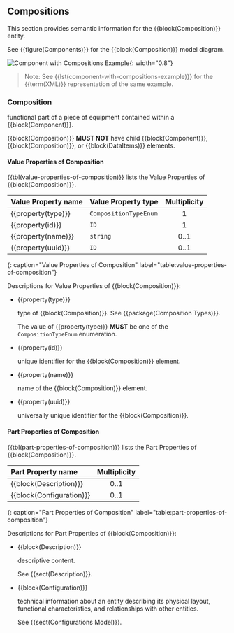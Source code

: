 
## Compositions

This section provides semantic information for the {{block(Composition)}} entity.

See {{figure(Components)}} for the {{block(Composition)}} model diagram.

![Component with Compositions Example](figures/Component%20with%20Compositions%20Example.png "Component with Compositions Example"){: width="0.8"}

> Note: See {{lst(component-with-compositions-example)}} for the {{term(XML)}} representation of the same example.

### Composition

functional part of a piece of equipment contained within a {{block(Component)}}.



{{block(Composition)}} **MUST NOT** have child {{block(Component)}}, {{block(Composition)}}, or {{block(DataItems)}} elements.


#### Value Properties of Composition

{{tbl(value-properties-of-composition)}} lists the Value Properties of {{block(Composition)}}.

|Value Property name|Value Property type|Multiplicity|
|-|-|:-:|
|{{property(type)}}|`CompositionTypeEnum`|1|
|{{property(id)}}|`ID`|1|
|{{property(name)}}|`string`|0..1|
|{{property(uuid)}}|`ID`|0..1|
{: caption="Value Properties of Composition" label="table:value-properties-of-composition"}

Descriptions for Value Properties of {{block(Composition)}}:

* {{property(type)}} 

    type of {{block(Composition)}}. See {{package(Composition Types)}}.

    The value of {{property(type)}} **MUST** be one of the `CompositionTypeEnum` enumeration. 

* {{property(id)}} 

    unique identifier for the {{block(Composition)}} element.

* {{property(name)}} 

    name of the {{block(Composition)}} element.

* {{property(uuid)}} 

    universally unique identifier for the {{block(Composition)}}.

#### Part Properties of Composition

{{tbl(part-properties-of-composition)}} lists the Part Properties of {{block(Composition)}}.

|Part Property name|Multiplicity|
|:-|:-:|
|{{block(Description)}}|0..1|
|{{block(Configuration)}}|0..1|
{: caption="Part Properties of Composition" label="table:part-properties-of-composition"}

Descriptions for Part Properties of {{block(Composition)}}:

* {{block(Description)}} 

    descriptive content.

    See {{sect(Description)}}.

* {{block(Configuration)}} 

    technical information about an entity describing its physical layout, functional characteristics, and relationships with other entities.

    See {{sect(Configurations Model)}}.

